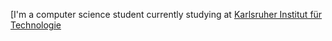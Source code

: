 [I'm a computer science student currently studying at [Karlsruher Institut für Technologie](https://kit.edu)
